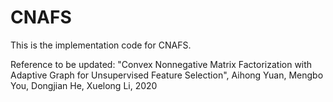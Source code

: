 # CNAFS

This is the implementation code for CNAFS.

Reference to be updated: "Convex Nonnegative Matrix Factorization with Adaptive Graph for Unsupervised Feature Selection", Aihong Yuan, Mengbo You, Dongjian He, Xuelong Li, 2020

